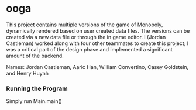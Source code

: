 ooga
====

This project contains multiple versions of the game of Monopoly, dynamically rendered based on user created data files.  The versions can be created via a new data file or through the in game editor.  I (Jordan Castleman) worked along with four other teammates to create this project; I was a critical part of the design phase and implemented a significant amount of the backend.  

Names: Jordan Castleman, Aaric Han, William Convertino, Casey Goldstein, and Henry Huynh

### Running the Program

Simply run Main.main()


